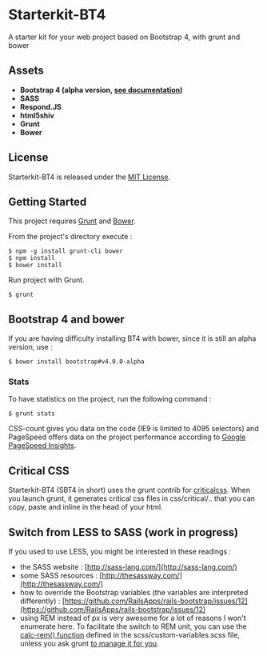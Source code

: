 Starterkit-BT4
===========

A starter kit for your web project based on Bootstrap 4, with grunt and bower
## Assets

- **Bootstrap 4 (alpha version, [see documentation](http://v4-alpha.getbootstrap.com/getting-started/introduction/))**
- **SASS**
- **Respond.JS**
- **html5shiv**
- **Grunt**
- **Bower**

## License

Starterkit-BT4 is released under the [MIT License](COPYING).

## Getting Started

This project requires [Grunt](http://gruntjs.com/) and [Bower](http://bower.io/).

From the project's directory execute :

```
$ npm -g install grunt-cli bower
$ npm install
$ bower install
```

Run project with Grunt.

```
$ grunt
```

## Bootstrap 4 and bower

If you are having difficulty installing BT4 with bower, since it is still an alpha version, use :

```
$ bower install bootstrap#v4.0.0-alpha
```

### Stats

To have statistics on the project, run the following command :

```
$ grunt stats
```

CSS-count gives you data on the code (IE9 is limited to 4095 selectors) and PageSpeed offers data on the project performance according to [Google PageSpeed Insights](https://developers.google.com/speed/pagespeed/insights/).

## Critical CSS

Starterkit-BT4 (SBT4 in short) uses the grunt contrib for [criticalcss](https://github.com/filamentgroup/grunt-criticalcss). When you launch grunt, it generates critical css files in css/critical/.. that you can copy, paste and inline in the head of your html.

## Switch from LESS to SASS (work in progress)

If you used to use LESS, you might be interested in these readings :
- the SASS website : [http://sass-lang.com/](http://sass-lang.com/)
- some SASS resources : [http://thesassway.com/](http://thesassway.com/)
- how to override the Bootstrap variables (the variables are interpreted differently) : [https://github.com/RailsApps/rails-bootstrap/issues/12](https://github.com/RailsApps/rails-bootstrap/issues/12)
- using REM instead of px is very awesome for a lot of reasons I won't enumerate here. To facilitate the switch to REM unit, you can use the [calc-rem() function](https://github.com/taupecat/sass-responsive/blob/master/_responsive.scss#L146) defined in the scss/custom-variables.scss file, unless you ask grunt [to manage it for you](https://www.npmjs.com/package/grunt-px-to-rem).


